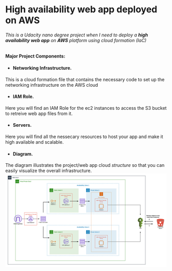 # High availability web app deployed on AWS

###### This is a Udacity nano degree project when I need to deploy a **high availability web app** on **AWS** platform using _cloud formation_ (IaC)

#### Major Project Components:

- #### Networking Infrastructure.
This is a cloud formation file that contains the necessary code to set up the networking infrastructure on the AWS cloud

- #### IAM Role.
Here you will find an IAM Role for the ec2 instances to access the S3 bucket to retreive web app files from it.

- #### Servers.
Here you will find all the nessecary resources to host your app and make it high available and scalable.

- #### Diagram.
The diagram illustrates the project/web app cloud _structure_ so that you can easily visualize the overall infrastructure.
![High availability web app diagram](./Diagram.png)
